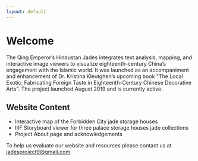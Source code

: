 ```yaml
---
layout: default
---
```


# Welcome #

The Qing Emperor’s Hindustan Jades integrates text analysis, mapping, and
interactive image viewers to visualize eighteenth-century China’s engagement
with the Islamic world. It was launched as an accompaniment and enhancement
of Dr. Kristina Kleutghen’s upcoming book "The Local Exotic: Fabricating Foreign Taste in Eighteenth-Century Chinese Decorative Arts". The project launched August 2019 and is currently active.

## Website Content ##

* Interactive map of the Forbidden City jade storage houses
* IIIF Storyboard viewer for three palace storage houses jade collections
* Project About page and acknowledgements

To help us evaluate our website and resources please contact us at [jadesproject9@gmail.com](jadesproject9@gmail.com).

